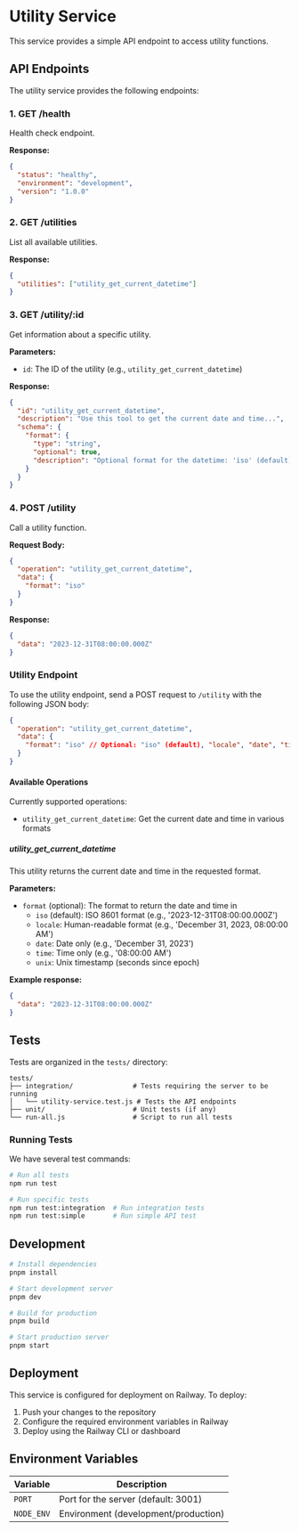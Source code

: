 # Utility Service

This service provides a simple API endpoint to access utility functions.

## API Endpoints

The utility service provides the following endpoints:

### 1. GET /health
Health check endpoint.

**Response:**
```json
{
  "status": "healthy",
  "environment": "development",
  "version": "1.0.0"
}
```

### 2. GET /utilities
List all available utilities.

**Response:**
```json
{
  "utilities": ["utility_get_current_datetime"]
}
```

### 3. GET /utility/:id
Get information about a specific utility.

**Parameters:**
- `id`: The ID of the utility (e.g., `utility_get_current_datetime`)

**Response:**
```json
{
  "id": "utility_get_current_datetime",
  "description": "Use this tool to get the current date and time...",
  "schema": {
    "format": {
      "type": "string",
      "optional": true,
      "description": "Optional format for the datetime: 'iso' (default), 'locale', 'date', 'time', or 'unix'"
    }
  }
}
```

### 4. POST /utility
Call a utility function.

**Request Body:**
```json
{
  "operation": "utility_get_current_datetime",
  "data": {
    "format": "iso"
  }
}
```

**Response:**
```json
{
  "data": "2023-12-31T08:00:00.000Z"
}
```

### Utility Endpoint

To use the utility endpoint, send a POST request to `/utility` with the following JSON body:

```json
{
  "operation": "utility_get_current_datetime",
  "data": {
    "format": "iso" // Optional: "iso" (default), "locale", "date", "time", or "unix"
  }
}
```

#### Available Operations

Currently supported operations:

- `utility_get_current_datetime`: Get the current date and time in various formats

##### utility_get_current_datetime

This utility returns the current date and time in the requested format.

**Parameters:**
- `format` (optional): The format to return the date and time in
  - `iso` (default): ISO 8601 format (e.g., '2023-12-31T08:00:00.000Z')
  - `locale`: Human-readable format (e.g., 'December 31, 2023, 08:00:00 AM')
  - `date`: Date only (e.g., 'December 31, 2023')
  - `time`: Time only (e.g., '08:00:00 AM')
  - `unix`: Unix timestamp (seconds since epoch)

**Example response:**
```json
{
  "data": "2023-12-31T08:00:00.000Z"
}
```

## Tests

Tests are organized in the `tests/` directory:

```
tests/
├── integration/               # Tests requiring the server to be running
│   └── utility-service.test.js # Tests the API endpoints
├── unit/                      # Unit tests (if any)
└── run-all.js                 # Script to run all tests
```

### Running Tests

We have several test commands:

```bash
# Run all tests
npm run test

# Run specific tests
npm run test:integration  # Run integration tests
npm run test:simple       # Run simple API test
```

## Development

```bash
# Install dependencies
pnpm install

# Start development server
pnpm dev

# Build for production
pnpm build

# Start production server
pnpm start
```

## Deployment

This service is configured for deployment on Railway. To deploy:

1. Push your changes to the repository
2. Configure the required environment variables in Railway
3. Deploy using the Railway CLI or dashboard

## Environment Variables

| Variable | Description |
|----------|-------------|
| `PORT` | Port for the server (default: 3001) |
| `NODE_ENV` | Environment (development/production) | 